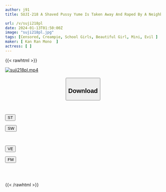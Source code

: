 ```yaml
---
author: j91
title: SUJI-218 A Shaved Pussy Yume Is Taken Away And Raped By A Neighbor's Uncle, A New Father, And A Tall Man She Doesn't Know.

url: /v/suji218pl
date: 2024-01-13T01:50:00Z
image: "suji218pl.jpg"
tags: [Censored, Creampie, School Girls, Beautiful Girl, Mini, Evil	]
maker: [ Kan Ran Mono  ]
actress: [ ]
---
```



{{< rawhtml >}}

<div class="video" data-videoid="2Lw7rxpRmpUPlo">
    <a href="javascript:;">
        <img src="/v/suji218pl/suji218pl.jpg" width="WIDTH" height="HEIGHT" alt="suji218pl.mp4" loading="lazy">
    </a>
</div>

<script type="text/javascript" src="https://j91.asia/asset/on-demand-st.js"></script>

<br>
  <link rel="stylesheet" href="https://j91.asia/asset/bs5.css">
  
  <center>
  <button class="btn btn-primary" type="button" data-bs-toggle="collapse" data-bs-target=".multi-collapse" aria-expanded="false" aria-controls="multiCollapseExample1 multiCollapseExample2"><h2>Download</h2></button></center>
</p>
<div class="row">
  <div class="col">
    <div class="collapse multi-collapse" id="multiCollapseExample1">
      <div class="card card-body">
	      	      <br>
<div class="buttons">  
<p><a href="https://streamtape.to/v/2Lw7rxpRmpUPlo" target="_blank"><button class="btn-hover color-3"><i class="fa fa-download"></i> ST</button></a></p>
<p><a href="https://flaswish.com/k3gkca1xoyi7" target="_blank"><button class="btn-hover color-2"><i class="fa fa-download"></i> SW</button></a></p></div>
    </div>
  </div>
</div>
  <div class="col">
    <div class="collapse multi-collapse" id="multiCollapseExample2">
      <div class="card card-body">
	      <br>
<div class="buttons">
<p><a href="javascript:;" target="_blank"><button class="btn-hover color-9"><i class="fa fa-download"></i> VE</button></a></p>
<p><a href="javascript:;" target="_blank"><button class="btn-hover color-8"><i class="fa fa-download"></i> FM</button></a></p></div>
<br><br>
      </div>
    </div>
  </div>
</div>

{{< /rawhtml >}}